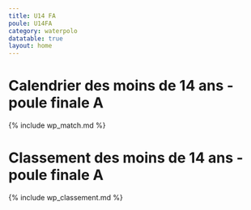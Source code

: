 ```yaml
---
title: U14 FA
poule: U14FA
category: waterpolo
datatable: true
layout: home
---
```


# Calendrier des moins de 14 ans - poule finale A

{% include wp_match.md %}

# Classement des moins de 14 ans - poule finale A

{% include wp_classement.md %}